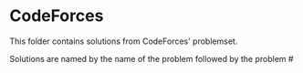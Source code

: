 # CodeForces
 This folder contains solutions from CodeForces' problemset.

 Solutions are named by the name of the problem followed by the problem #
